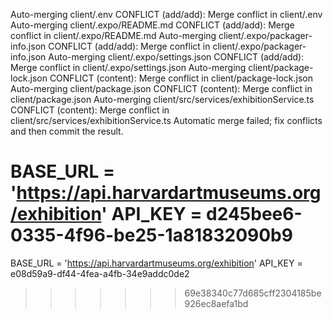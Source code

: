 Auto-merging client/.env
CONFLICT (add/add): Merge conflict in client/.env
Auto-merging client/.expo/README.md
CONFLICT (add/add): Merge conflict in client/.expo/README.md
Auto-merging client/.expo/packager-info.json
CONFLICT (add/add): Merge conflict in client/.expo/packager-info.json
Auto-merging client/.expo/settings.json
CONFLICT (add/add): Merge conflict in client/.expo/settings.json
Auto-merging client/package-lock.json
CONFLICT (content): Merge conflict in client/package-lock.json
Auto-merging client/package.json
CONFLICT (content): Merge conflict in client/package.json
Auto-merging client/src/services/exhibitionService.ts
CONFLICT (content): Merge conflict in client/src/services/exhibitionService.ts
Automatic merge failed; fix conflicts and then commit the result.

BASE_URL = 'https://api.harvardartmuseums.org/exhibition'
API_KEY = d245bee6-0335-4f96-be25-1a81832090b9
=======
BASE_URL = 'https://api.harvardartmuseums.org/exhibition'
API_KEY = e08d59a9-df44-4fea-a4fb-34e9addc0de2
>>>>>>> 69e38340c77d685cff2304185be926ec8aefa1bd